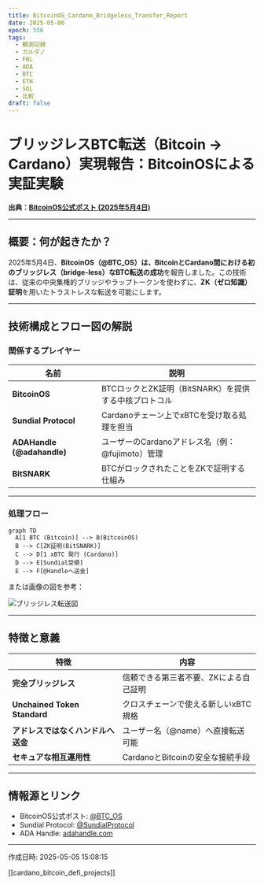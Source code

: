 ```yaml
---
title: BitcoinOS_Cardano_Bridgeless_Transfer_Report
date: 2025-05-06
epoch: 556
tags:
  - 観測記録
  - カルダノ
  - FBL
  - ADA
  - BTC
  - ETH
  - SOL
  - 比較
draft: false
---
```

# ブリッジレスBTC転送（Bitcoin → Cardano）実現報告：BitcoinOSによる実証実験

**出典：[BitcoinOS公式ポスト (2025年5月4日)](https://twitter.com/BTC_OS)**

---

## 概要：何が起きたか？

2025年5月4日、**BitcoinOS（@BTC_OS）**は、BitcoinとCardano間における初の**ブリッジレス（bridge-less）なBTC転送の成功**を報告しました。この技術は、従来の中央集権的ブリッジやラップトークンを使わずに、**ZK（ゼロ知識）証明**を用いたトラストレスな転送を可能にします。

---

## 技術構成とフロー図の解説

### 関係するプレイヤー

| 名前 | 説明 |
|------|------|
| **BitcoinOS** | BTCロックとZK証明（BitSNARK）を提供する中核プロトコル |
| **Sundial Protocol** | Cardanoチェーン上でxBTCを受け取る処理を担当 |
| **ADAHandle (@adahandle)** | ユーザーのCardanoアドレス名（例：@fujimoto）管理 |
| **BitSNARK** | BTCがロックされたことをZKで証明する仕組み |

---

### 処理フロー

```mermaid
graph TD
  A[1 BTC (Bitcoin)] --> B(BitcoinOS)
  B --> C[ZK証明(BitSNARK)]
  C --> D[1 xBTC 発行 (Cardano)]
  D --> E[Sundial受領]
  E --> F[@Handleへ送金]
```

または画像の図を参考：

![ブリッジレス転送図](EBF1AC41-CD30-4737-B16E-2A2CB9D44EF0.png)

---

## 特徴と意義

| 特徴 | 内容 |
|------|------|
| **完全ブリッジレス** | 信頼できる第三者不要、ZKによる自己証明 |
| **Unchained Token Standard** | クロスチェーンで使える新しいxBTC規格 |
| **アドレスではなくハンドルへ送金** | ユーザー名（@name）へ直接転送可能 |
| **セキュアな相互運用性** | CardanoとBitcoinの安全な接続手段 |

---

## 情報源とリンク

- BitcoinOS公式ポスト: [@BTC_OS](https://twitter.com/BTC_OS)
- Sundial Protocol: [@SundialProtocol](https://twitter.com/SundialProtocol)
- ADA Handle: [adahandle.com](https://adahandle.com)

---

作成日時: 2025-05-05 15:08:15

[[cardano_bitcoin_defi_projects]]